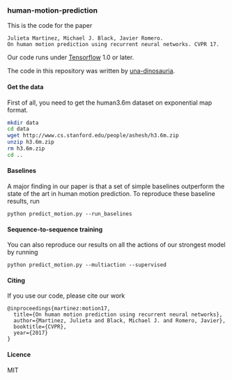 
### human-motion-prediction

This is the code for the paper

```
Julieta Martinez, Michael J. Black, Javier Romero. 
On human motion prediction using recurrent neural networks. CVPR 17.
```

Our code runs under [Tensorflow](https://github.com/tensorflow/tensorflow/) 1.0 or later.

The code in this repository was written by [una-dinosauria](https://github.com/una-dinosauria/).

#### Get the data

First of all, you need to get the human3.6m dataset on exponential map format.

```bash
mkdir data
cd data
wget http://www.cs.stanford.edu/people/ashesh/h3.6m.zip
unzip h3.6m.zip
rm h3.6m.zip
cd ..
```

#### Baselines

A major finding in our paper is that a set of simple baselines outperform the state of the art in human motion prediction. To reproduce these baseline results, run

`python predict_motion.py --run_baselines`

#### Sequence-to-sequence training

You can also reproduce our results on all the actions of our strongest model by running

`python predict_motion.py --multiaction --supervised`

#### Citing

If you use our code, please cite our work

```
@inproceedings{martinez:motion17,
  title={On human motion prediction using recurrent neural networks},
  author={Martinez, Julieta and Black, Michael J. and Romero, Javier},
  booktitle={CVPR},
  year={2017}
}
```

#### Licence
MIT
